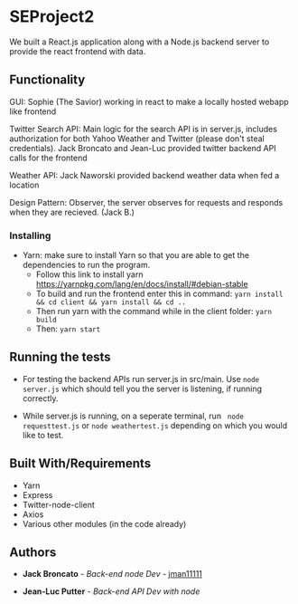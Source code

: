 # SEProject2

We built a React.js application along with a Node.js backend server to provide the react frontend with data. 


## Functionality

GUI: Sophie (The Savior) working in react to make a locally hosted webapp like frontend 

Twitter Search API: Main logic for the search API is in server.js, includes authorization for both Yahoo Weather and Twitter (please don't steal credentials). Jack Broncato and Jean-Luc provided twitter backend API calls for the frontend

Weather API: Jack Naworski provided backend weather data when fed a location

Design Pattern: Observer, the server observes for requests and responds when they are recieved. (Jack B.)


### Installing

- Yarn: make sure to install Yarn so that you are able to get the dependencies to run the program.
    - Follow this link to install yarn https://yarnpkg.com/lang/en/docs/install/#debian-stable
    - To build and run the frontend enter this in command: ```yarn install && cd client && yarn install && cd ..```
    - Then run yarn with the command while in the client folder: ```yarn build```
    - Then: ```yarn start```
    

## Running the tests

- For testing the backend APIs run server.js in src/main. Use ```node server.js``` which should tell you the server is listening, if running correctly. 

- While server.js is running, on a seperate terminal, run ``` node requesttest.js``` or ```node weathertest.js``` depending on which you would like to test. 

## Built With/Requirements

- Yarn
- Express
- Twitter-node-client
- Axios
- Various other modules (in the code already)

## Authors

* **Jack Broncato** - *Back-end node Dev* - [jman11111](https://github.com/jman11111)

* **Jean-Luc Putter** - *Back-end API Dev with node* 
